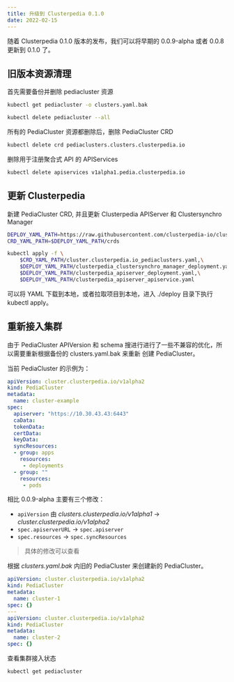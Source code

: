 ```yaml
---
title: 升级到 Clusterpedia 0.1.0
date: 2022-02-15
---
```

随着 Clusterpedia 0.1.0 版本的发布，我们可以将早期的 0.0.9-alpha 或者 0.0.8 更新到 0.1.0 了。

## 旧版本资源清理
首先需要备份并删除 pediacluster 资源
```bash
kubectl get pediacluster -o clusters.yaml.bak

kubectl delete pediacluster --all
```

所有的 PediaCluster 资源都删除后，删除 PediaCluster CRD
```bash
kubectl delete crd pediaclusters.clusters.clusterpedia.io
```

删除用于注册聚合式 API 的 APIServices
```bash
kubectl delete apiservices v1alpha1.pedia.clusterpedia.io
```

## 更新 Clusterpedia
新建 PediaCluster CRD, 并且更新 Clusterpedia APIServer 和 Clustersynchro Manager
```bash
DEPLOY_YAML_PATH=https://raw.githubusercontent.com/clusterpedia-io/clusterpedia/v0.1.0/deploy
CRD_YAML_PATH=$DEPLOY_YAML_PATH/crds

kubectl apply -f \
    $CRD_YAML_PATH/cluster.clusterpedia.io_pediaclusters.yaml,\
    $DEPLOY_YAML_PATH/clusterpedia_clustersynchro_manager_deployment.yaml,\
    $DEPLOY_YAML_PATH/clusterpedia_apiserver_deployment.yaml,\
    $DEPLOY_YAML_PATH/clusterpedia_apiserver_apiservice.yaml
```
可以将 YAML 下载到本地，或者拉取项目到本地，进入 ./deploy 目录下执行 kubectl apply。

## 重新接入集群
由于 PediaCluster APIVersion 和 schema 搜进行进行了一些不兼容的优化，所以需要重新根据备份的 clusters.yaml.bak 来重新
创建 PediaCluster。

当前 PediaCluster 的示例为：
```yaml
apiVersion: cluster.clusterpedia.io/v1alpha2
kind: PediaCluster
metadata:
  name: cluster-example
spec:
  apiserver: "https://10.30.43.43:6443"
  caData:
  tokenData:
  certData:
  keyData:
  syncResources:
  - group: apps
    resources:
     - deployments
  - group: ""
    resources:
     - pods
```
相比 0.0.9-alpha 主要有三个修改：
* `apiVersion` 由 *clusters.clusterpedia.io/v1alpha1* -> *cluster.clusterpedia.io/v1alpha2*
* `spec.apiserverURL` -> `spec.apiserver`
* `spec.resources` -> `spec.syncResources`

> 具体的修改可以查看 

根据 *clusters.yaml.bak* 内旧的 PediaCluster 来创建新的 PediaCluster。
```yaml
apiVersion: cluster.clusterpedia.io/v1alpha2
kind: PediaCluster
metadata:
  name: cluster-1
spec: {}
---
apiVersion: cluster.clusterpedia.io/v1alpha2
kind: PediaCluster
metadata:
  name: cluster-2
spec: {}
```

查看集群接入状态
```bash
kubectl get pediacluster
```
